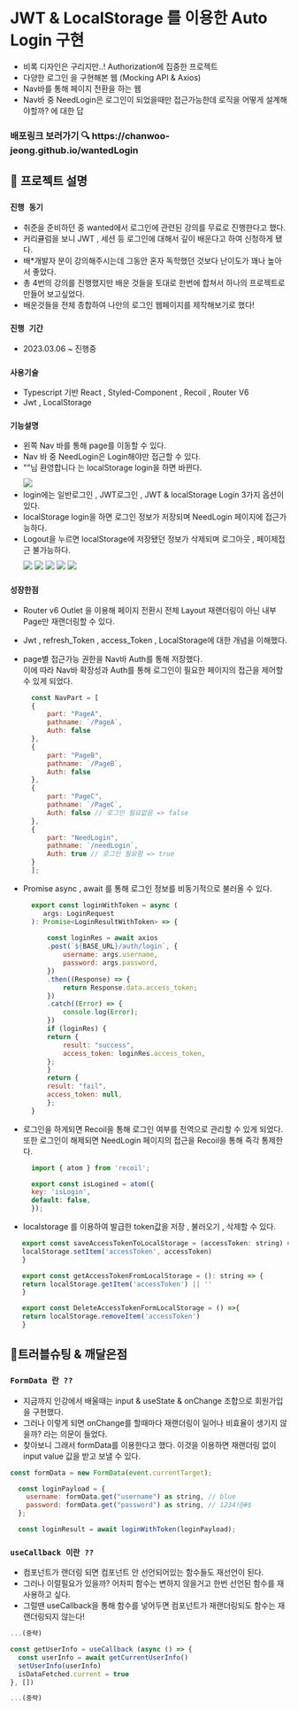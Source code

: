 # JWT & LocalStorage 를 이용한 Auto Login 구현
- 비록 디자인은 구리지만..! Authorization에 집중한 프로젝트
- 다양한 로그인 을 구현해본 웹 (Mocking API & Axios)<br/>
- Nav바를 통해 페이지 전환을 하는 웹 <br/>
- Nav바 중 NeedLogin은 로그인이 되었을때만 접근가능한데 로직을 어떻게 설계해야할까? 에 대한 답


<h3> 배포링크 보러가기 🔍 https://chanwoo-jeong.github.io/wantedLogin</h3>

## 📌 프로젝트 설명
### `진행 동기` 
 - 취준을 준비하던 중 wanted에서 로그인에 관련된 강의를 무료로 진행한다고 했다.
 - 커리큘럼을 보니 JWT , 세션 등 로그인에 대해서 깊이 배운다고 하여 신청하게 됐다.
 - 배*개발자 분이 강의해주시는데 그동안 혼자 독학했던 것보다 난이도가 꽤나 높아서 좋았다.
 - 총 4번의 강의를 진행했지만 배운 것들을 토대로 한번에 합쳐서 하나의 프로젝트로 만들어 보고싶었다.
 - 배운것들을 전체 종합하여 나만의 로그인 웹페이지를 제작해보기로 했다!

### `진행 기간` 
 - 2023.03.06 ~ 진행중 

### `사용기술`
- Typescript 기반 React , Styled-Component , Recoil , Router V6
- Jwt , LocalStorage

### `기능설명`
- 왼쪽 Nav 바를 통해 page를 이동할 수 있다. <br/>
- Nav 바 중 NeedLogin은 Login해야만 접근할 수 있다.<br/>
- ""님 환영합니다 는 localStorage login을 하면 바뀐다.<br/>
  <img style="margin-top:10px;" src="./src/assets/images/main.png" >
- login에는 일반로그인 , JWT로그인 , JWT & localStorage Login 3가지 옵션이 있다.<br/>
- localStorage login을 하면 로그인 정보가 저장되며 NeedLogin 페이지에 접근가능하다.<br/>
- Logout을 누르면 localStorage에 저장됐던 정보가 삭제되며 로그아웃 , 페이제접근 불가능하다.<br/>
  <img style="margin-top:10px;" src="./src/assets/images/Memory.png" >
  <img src="./src/assets/images/JWT.png">
  <img src="./src/assets/images/local.png">
  <img src="./src/assets/images/logined.png">
  <img src="./src/assets/images/Logout.png">

### `성장한점`
- Router v6 Outlet 을 이용해 페이지 전환시 전체 Layout 재랜더링이 아닌 내부 Page만 재랜더링할 수 있다. <br/>
- Jwt , refresh_Token , access_Token , LocalStorage에 대한 개념을 이해했다. <br/>
- page별 접근가능 권한을 Nav바 Auth를 통해 저장했다. <br />이에 따라 Nav바 확장성과 Auth를 통해 로그인이 필요한 페이지의 접근을 제어할 수 있게 되었다.

  ```javascript
    const NavPart = [
    {
        part: "PageA",
        pathname: `/PageA`,
        Auth: false
    },
    {
        part: "PageB",
        pathname: `/PageB`,
        Auth: false
    },
    {
        part: "PageC",
        pathname: `/PageC`,
        Auth: false // 로그인 필요없음 => false
    },
    { 
        part: "NeedLogin", 
        pathname: `/needLogin`, 
        Auth: true // 로그인 필요함 => true
    }
    ];
  ```
- Promise async , await 를 통해 로그인 정보를 비동기적으로 불러올 수 있다.
  ```javascript
    export const loginWithToken = async (
       args: LoginRequest
    ): Promise<LoginResultWithToken> => {
        
        const loginRes = await axios
        .post(`${BASE_URL}/auth/login`, {
            username: args.username,
            password: args.password,
        })
        .then((Response) => {
            return Response.data.access_token;
        })
        .catch((Error) => {
            console.log(Error);
        }) 
        if (loginRes) {
        return {
            result: "success",
            access_token: loginRes.access_token,
        };
        }
        return {
        result: "fail",
        access_token: null,
        };
    }
  ```
- 로그인을 하게되면 Recoil을 통해 로그인 여부를 전역으로 관리할 수 있게 되었다. <br/>또한 로그인이 해제되면 NeedLogin 페이지의 접근을 Recoil을 통해 즉각 통제한다.
  ```javascript
    import { atom } from 'recoil';

    export const isLogined = atom({
    key: 'isLogin',
    default: false,
    });
  ```
- localstorage 를 이용하여 발급한 token값을 저장 , 불러오기 , 삭제할 수 있다.
 ```javascript
    export const saveAccessTokenToLocalStorage = (accessToken: string) => {
    localStorage.setItem('accessToken', accessToken)
    }

    export const getAccessTokenFromLocalStorage = (): string => {
    return localStorage.getItem('accessToken') || ''
    }

    export const DeleteAccessTokenFormLocalStorage = () =>{
    return localStorage.removeItem('accessToken')
    }
  ```

  ## 📌트러블슈팅 & 깨달은점

  ### `FormData 란 ??`
  - 지금까지 인강에서 배울때는 input & useState & onChange 조합으로 회원가입을 구현했다. <br/>
  - 그러나 이렇게 되면 onChange를 할때마다 재랜더링이 일어나 비효율이 생기지 않을까? 라는 의문이 들었다.<br/>
  - 찾아보니 그래서 formData를 이용한다고 했다. 이것을 이용하면 재랜더링 없이 input value 값을 받고 보낼 수 있다.<br/>
  ```javascript
  const formData = new FormData(event.currentTarget);

    const loginPayload = {
      username: formData.get("username") as string, // blue
      password: formData.get("password") as string, // 1234!@#$  
    };

    const loginResult = await loginWithToken(loginPayload);
  ```

### `useCallback 이란 ??`
  - 컴포넌트가 랜더링 되면 컴포넌트 안 선언되어있는 함수들도 재선언이 된다.
  - 그러나 이럴필요가 있을까? 어차피 함수는 변하지 않을거고 한번 선언된 함수를 재사용하고 싶다.
  - 그럴땐 useCallback을 통해 함수를 넣어두면 컴포넌트가 재랜더링되도 함수는 재랜더링되지 않는다!
  ```javascript
  ...(중략)

  const getUserInfo = useCallback (async () => {
    const userInfo = await getCurrentUserInfo()
    setUserInfo(userInfo)
    isDataFetched.current = true
  }, [])

  ...(중략)
  ```

